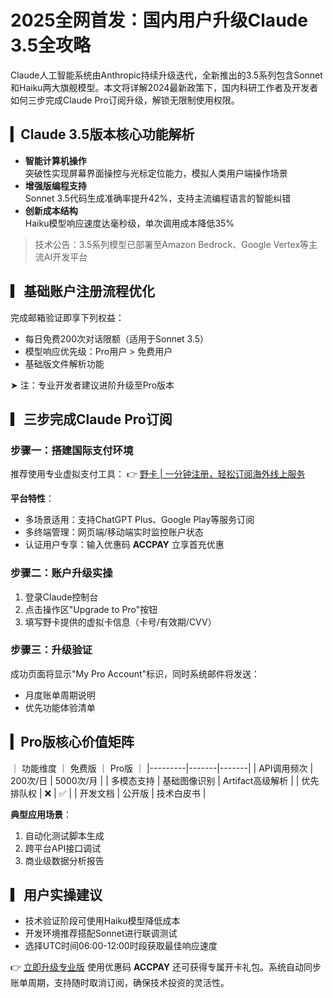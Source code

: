 # 2025全网首发：国内用户升级Claude 3.5全攻略

Claude人工智能系统由Anthropic持续升级迭代，全新推出的3.5系列包含Sonnet和Haiku两大旗舰模型。本文将详解2024最新政策下，国内科研工作者及开发者如何三步完成Claude Pro订阅升级，解锁无限制使用权限。

## ▎Claude 3.5版本核心功能解析
- **智能计算机操作**  
突破性实现屏幕界面操控与光标定位能力，模拟人类用户端操作场景
- **增强版编程支持**  
Sonnet 3.5代码生成准确率提升42%，支持主流编程语言的智能纠错
- **创新成本结构**  
Haiku模型响应速度达毫秒级，单次调用成本降低35%

> 技术公告：3.5系列模型已部署至Amazon Bedrock、Google Vertex等主流AI开发平台

## ▎基础账户注册流程优化
完成邮箱验证即享下列权益：
- 每日免费200次对话限额（适用于Sonnet 3.5）
- 模型响应优先级：Pro用户 > 免费用户
- 基础版文件解析功能

➤ 注：专业开发者建议进阶升级至Pro版本

## ▎三步完成Claude Pro订阅
### 步骤一：搭建国际支付环境
推荐使用专业虚拟支付工具：
👉 [野卡 | 一分钟注册，轻松订阅海外线上服务](https://bbtdd.com/yeka)

**平台特性**：
- 多场景适用：支持ChatGPT Plus、Google Play等服务订阅
- 多终端管理：网页端/移动端实时监控账户状态
- 认证用户专享：输入优惠码 **ACCPAY** 立享首充优惠

### 步骤二：账户升级实操
1. 登录Claude控制台
2. 点击操作区"Upgrade to Pro"按钮
3. 填写野卡提供的虚拟卡信息（卡号/有效期/CVV）

### 步骤三：升级验证
成功页面将显示"My Pro Account"标识，同时系统邮件将发送：
- 月度账单周期说明
- 优先功能体验清单

## ▎Pro版核心价值矩阵
｜ 功能维度 ｜ 免费版 ｜ Pro版 ｜
|---------|-------|-------|
| API调用频次 | 200次/日 | 5000次/月 |
| 多模态支持 | 基础图像识别 | Artifact高级解析 |
| 优先排队权 | ❌ | ✅ |
| 开发文档 | 公开版 | 技术白皮书 |

**典型应用场景**：
1. 自动化测试脚本生成
2. 跨平台API接口调试
3. 商业级数据分析报告

## ▎用户实操建议
- 技术验证阶段可使用Haiku模型降低成本
- 开发环境推荐搭配Sonnet进行联调测试
- 选择UTC时间06:00-12:00时段获取最佳响应速度

👉 [立即升级专业版](https://bbtdd.com/yeka) 使用优惠码 **ACCPAY** 还可获得专属开卡礼包。系统自动同步账单周期，支持随时取消订阅，确保技术投资的灵活性。